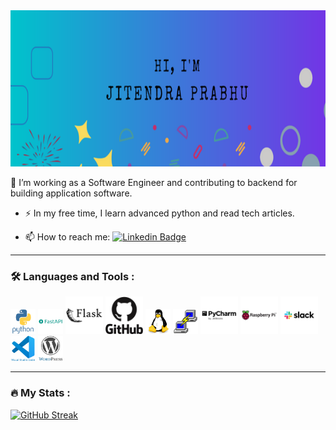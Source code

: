 
<img src="./assets/HI.png" width="1500" height="250">








:telescope: I’m working as a Software Engineer and contributing to  backend for building application software.

- :zap: In my free time, I learn advanced python and read tech articles.

- :mailbox: How to reach me: [![Linkedin Badge](https://img.shields.io/badge/-kakbar-blue?style=flat&logo=Linkedin&logoColor=white)](your-linkedin-url)

---

### :hammer_and_wrench: Languages and Tools :

<div>
  <img src="https://github.com/devicons/devicon/blob/master/icons/python/python-original-wordmark.svg" alt="https://github.com/devicons/devicon/blob/master/icons/python/python-original.svg" width="40" height="40">
  <img src="https://github.com/devicons/devicon/blob/master/icons/fastapi/fastapi-original-wordmark.svg" alt="https://github.com/devicons/devicon/blob/master/icons/fastapi/fastapi-plain-wordmark.svg" width="40" height="40">
  <img src="https://github.com/devicons/devicon/blob/master/icons/flask/flask-original-wordmark.svg" alt="https://github.com/devicons/devicon/blob/master/icons/flask/flask-original.svg" width="60" height="60">
  <img src="https://github.com/devicons/devicon/blob/master/icons/github/github-original-wordmark.svg" alt="https://github.com/devicons/devicon/blob/master/icons/github/github-original.svg" width="60" height="60">
   <img src="https://github.com/devicons/devicon/blob/master/icons/linux/linux-original.svg" alt="https://github.com/devicons/devicon/blob/master/icons/linux/linux-plain.svg" width="40" height="40">
  
  <img src="https://github.com/devicons/devicon/blob/master/icons/putty/putty-original.svg" alt="https://github.com/devicons/devicon/blob/master/icons/putty/putty-plain.svg" width="40" height="40">
  <img src="https://github.com/devicons/devicon/blob/master/icons/pycharm/pycharm-plain-wordmark.svg" alt="https://github.com/devicons/devicon/blob/master/icons/pycharm/pycharm-original-wordmark.svgg" width="60" height="60">
  <img src="https://github.com/devicons/devicon/blob/master/icons/raspberrypi/raspberrypi-original-wordmark.svg" alt="https://github.com/devicons/devicon/blob/master/icons/raspberrypi/raspberrypi-line-wordmark.svg" width="60" height="60">
  <img src="https://github.com/devicons/devicon/blob/master/icons/slack/slack-original-wordmark.svg" alt="https://github.com/devicons/devicon/blob/master/icons/slack/slack-plain-wordmark.svg" width="60" height="60">
  <img src="https://github.com/devicons/devicon/blob/master/icons/vscode/vscode-original-wordmark.svg" alt="https://github.com/devicons/devicon/blob/master/icons/vscode/vscode-plain-wordmark.svgg" width="40" height="40">
  <img src="https://github.com/devicons/devicon/blob/master/icons/wordpress/wordpress-original.svg" alt="https://github.com/devicons/devicon/blob/master/icons/wordpress/wordpress-plain-wordmark.svg" width="40" height="40">
</div>

---

### :fire: My Stats :

[![GitHub Streak](http://github-readme-streak-stats.herokuapp.com?user=Jitendra-GRL&theme=dark&mode=weekly)](https://git.io/streak-stats)



 
 





